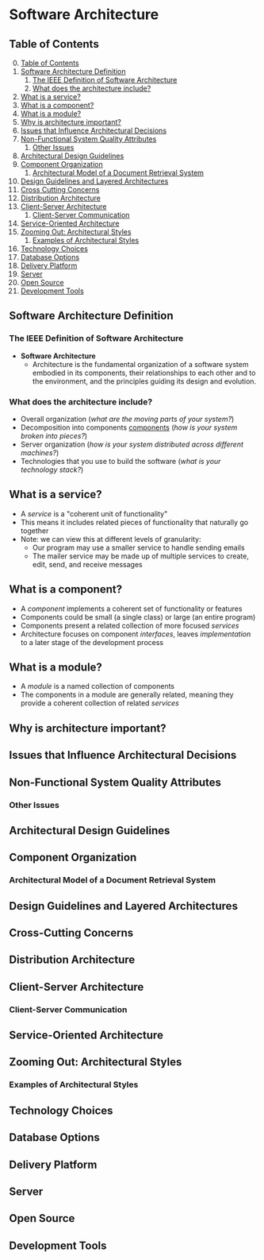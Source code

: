 # Software Architecture

## Table of Contents

0. [Table of Contents](#table-of-contents)
1. [Software Architecture Definition](#software-architecture-definition)
    1. [The IEEE Definition of Software Architecture](#the-ieee-definition-of-software-architecture)
    2. [What does the architecture include?](#what-does-the-architecture-include)
2. [What is a service?](#what-is-a-service)
3. [What is a component?](#what-is-a-component)
4. [What is a module?](#what-is-a-module)
5. [Why is architecture important?](#why-is-architecture-important)
6. [Issues that Influence Architectural Decisions](#issues-that-influence-architectural-decisions)
7. [Non-Functional System Quality Attributes](#non-functional-system-quality-attributes)
    1. [Other Issues](#other-issues)
8. [Architectural Design Guidelines](#architectural-design-guidelines)
9. [Component Organization](#component-organization)
    1. [Architectural Model of a Document Retrieval System](#architectural-model-of-a-document-retrieval-system)
10. [Design Guidelines and Layered Architectures](#design-guidelines-and-layered-architectures)
11. [Cross Cutting Concerns](#cross-cutting-concerns)
12. [Distribution Architecture](#distribution-architecture)
13. [Client-Server Architecture](#client-server-architecture)
    1. [Client-Server Communication](#client-server-communication)
14. [Service-Oriented Architecture](#service-oriented-architecture)
15. [Zooming Out: Architectural Styles](#zooming-out-architectural-styles)
    1. [Examples of Architectural Styles](#examples-of-architectural-styles)
16. [Technology Choices](#technology-choices)
17. [Database Options](#database-options)
18. [Delivery Platform](#delivery-platform)
19. [Server](#server)
20. [Open Source](#open-source)
21. [Development Tools](#development-tools)

## Software Architecture Definition

### The IEEE Definition of Software Architecture

- **Software Architecture**
    - Architecture is the fundamental organization of a software system embodied in its components, their relationships to each other and to the environment, and the principles guiding its design and evolution. 

### What does the architecture include?

- Overall organization (*what are the moving parts of your system?*)
- Decomposition into components <ins>components</ins> (*how is your system broken into pieces?*)
- Server organization (*how is your system distributed across different machines?*)
- Technologies that you use to build the software (*what is your technology stack?*)

## What is a service?

- A *service* is a "coherent unit of functionality"
- This means it includes related pieces of functionality that naturally go together
- Note: we can view this at different levels of granularity:
    - Our program may use a smaller service to handle sending emails
    - The mailer service may be made up of multiple services to create, edit, send, and receive messages

## What is a component?

- A *component* implements a coherent set of functionality or features
- Components could be small (a single class) or large (an entire program)
- Components present a related collection of more focused *services*
- Architecture focuses on component *interfaces*, leaves *implementation* to a later stage of the development process

## What is a module?

- A *module* is a named collection of components
- The components in a module are generally related, meaning they provide a coherent collection of related *services*

## Why is architecture important?

## Issues that Influence Architectural Decisions

## Non-Functional System Quality Attributes

### Other Issues

## Architectural Design Guidelines

## Component Organization

### Architectural Model of a Document Retrieval System

## Design Guidelines and Layered Architectures

## Cross-Cutting Concerns

## Distribution Architecture

## Client-Server Architecture

### Client-Server Communication

## Service-Oriented Architecture

## Zooming Out: Architectural Styles

### Examples of Architectural Styles

## Technology Choices

## Database Options

## Delivery Platform

## Server

## Open Source

## Development Tools
